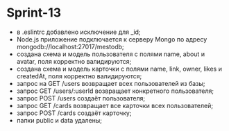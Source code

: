 # Sprint-13

* в .eslintrc добавлено исключение для _id;
* Node.js приложение подключается к серверу Mongo по адресу mongodb://localhost:27017/mestodb;
* создана схема и модель пользователя с полями name, about и avatar, поля корректно валидируются;
* создана схема и модель карточки с полями name, link, owner, likes и createdAt, поля корректно валидируются;
* запрос на GET /users возвращает всех пользователей из базы;
* запрос GET /users/:userId возвращает конкретного пользователя;
* запрос POST /users создаёт пользователя;
* запрос GET /cards возвращает все карточки всех пользователей;
* запрос POST /cards создаёт карточку;
* папки public и data удалены;
